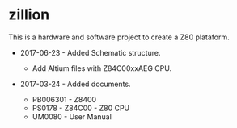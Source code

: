 # zillion
This is a hardware and software project to create a Z80 plataform.

* 2017-06-23 - Added Schematic structure.
  * Add Altium files with Z84C00xxAEG CPU.

* 2017-03-24 - Added documents.
  * PB006301 - Z8400
  * PS0178   - Z84C00 - Z80 CPU
  * UM0080   - User Manual
  